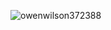 ![owenwilson372388](https://github.com/user-attachments/assets/364fc09c-8426-458d-bcb1-667f9965bd8e)
